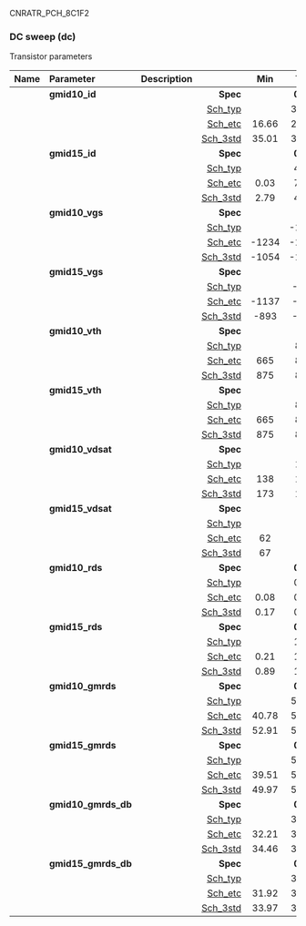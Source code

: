 CNRATR_PCH_8C1F2

### DC sweep (dc)

Transistor parameters



|**Name**|**Parameter**|**Description**| |**Min**|**Typ**|**Max**| Unit|
|:---|:---|:---|---:|:---:|:---:|:---:| ---:|
||**gmid10\_id** | | **Spec**  |  | **0.00** |  | **uA** |
| | | |<a href='results/dc_Sch_typical.html'>Sch_typ</a>| | 36.38 |  | |
| | | |<a href='results/dc_Sch_etc.html'>Sch_etc</a>|16.66 | 29.44 | 61.93 | |
| | | |<a href='results/dc_Sch_mc.html'>Sch_3std</a>|35.01 | 36.21 | 37.41 | |
||**gmid15\_id** | | **Spec**  |  | **0.00** |  | **uA** |
| | | |<a href='results/dc_Sch_typical.html'>Sch_typ</a>| | 4.16 |  | |
| | | |<a href='results/dc_Sch_etc.html'>Sch_etc</a>|0.03 | 7.72 | 19.67 | |
| | | |<a href='results/dc_Sch_mc.html'>Sch_3std</a>|2.79 | 4.12 | 5.46 | |
||**gmid10\_vgs** | | **Spec**  |  | **0** |  | **mV** |
| | | |<a href='results/dc_Sch_typical.html'>Sch_typ</a>| | -1035 |  | |
| | | |<a href='results/dc_Sch_etc.html'>Sch_etc</a>|-1234 | -1000 | -704 | |
| | | |<a href='results/dc_Sch_mc.html'>Sch_3std</a>|-1054 | -1033 | -1013 | |
||**gmid15\_vgs** | | **Spec**  |  | **0** |  | **mV** |
| | | |<a href='results/dc_Sch_typical.html'>Sch_typ</a>| | -854 |  | |
| | | |<a href='results/dc_Sch_etc.html'>Sch_etc</a>|-1137 | -859 | -155 | |
| | | |<a href='results/dc_Sch_mc.html'>Sch_3std</a>|-893 | -853 | -813 | |
||**gmid10\_vth** | | **Spec**  |  | **0** |  | **mV** |
| | | |<a href='results/dc_Sch_typical.html'>Sch_typ</a>| | 896 |  | |
| | | |<a href='results/dc_Sch_etc.html'>Sch_etc</a>|665 | 868 | 1071 | |
| | | |<a href='results/dc_Sch_mc.html'>Sch_3std</a>|875 | 895 | 915 | |
||**gmid15\_vth** | | **Spec**  |  | **0** |  | **mV** |
| | | |<a href='results/dc_Sch_typical.html'>Sch_typ</a>| | 896 |  | |
| | | |<a href='results/dc_Sch_etc.html'>Sch_etc</a>|665 | 868 | 1071 | |
| | | |<a href='results/dc_Sch_mc.html'>Sch_3std</a>|875 | 895 | 915 | |
||**gmid10\_vdsat** | | **Spec**  |  | **0** |  | **mV** |
| | | |<a href='results/dc_Sch_typical.html'>Sch_typ</a>| | 175 |  | |
| | | |<a href='results/dc_Sch_etc.html'>Sch_etc</a>|138 | 169 | 180 | |
| | | |<a href='results/dc_Sch_mc.html'>Sch_3std</a>|173 | 175 | 177 | |
||**gmid15\_vdsat** | | **Spec**  |  | **0** |  | **mV** |
| | | |<a href='results/dc_Sch_typical.html'>Sch_typ</a>| | 75 |  | |
| | | |<a href='results/dc_Sch_etc.html'>Sch_etc</a>|62 | 90 | 106 | |
| | | |<a href='results/dc_Sch_mc.html'>Sch_3std</a>|67 | 75 | 83 | |
||**gmid10\_rds** | | **Spec**  |  | **0.00** |  | **MOhm** |
| | | |<a href='results/dc_Sch_typical.html'>Sch_typ</a>| | 0.17 |  | |
| | | |<a href='results/dc_Sch_etc.html'>Sch_etc</a>|0.08 | 0.22 | 0.39 | |
| | | |<a href='results/dc_Sch_mc.html'>Sch_3std</a>|0.17 | 0.17 | 0.18 | |
||**gmid15\_rds** | | **Spec**  |  | **0.00** |  | **MOhm** |
| | | |<a href='results/dc_Sch_typical.html'>Sch_typ</a>| | 1.34 |  | |
| | | |<a href='results/dc_Sch_etc.html'>Sch_etc</a>|0.21 | 1.33 | 138.38 | |
| | | |<a href='results/dc_Sch_mc.html'>Sch_3std</a>|0.89 | 1.33 | 1.77 | |
||**gmid10\_gmrds** | | **Spec**  |  | **0.00** |  | **V** |
| | | |<a href='results/dc_Sch_typical.html'>Sch_typ</a>| | 53.82 |  | |
| | | |<a href='results/dc_Sch_etc.html'>Sch_etc</a>|40.78 | 52.78 | 64.46 | |
| | | |<a href='results/dc_Sch_mc.html'>Sch_3std</a>|52.91 | 53.83 | 54.76 | |
||**gmid15\_gmrds** | | **Spec**  |  | **0.00** |  | **V** |
| | | |<a href='results/dc_Sch_typical.html'>Sch_typ</a>| | 52.22 |  | |
| | | |<a href='results/dc_Sch_etc.html'>Sch_etc</a>|39.51 | 54.04 | 69.31 | |
| | | |<a href='results/dc_Sch_mc.html'>Sch_3std</a>|49.97 | 52.16 | 54.36 | |
||**gmid10\_gmrds\_db** | | **Spec**  |  | **0.00** |  | **dB** |
| | | |<a href='results/dc_Sch_typical.html'>Sch_typ</a>| | 34.61 |  | |
| | | |<a href='results/dc_Sch_etc.html'>Sch_etc</a>|32.21 | 34.40 | 36.17 | |
| | | |<a href='results/dc_Sch_mc.html'>Sch_3std</a>|34.46 | 34.61 | 34.76 | |
||**gmid15\_gmrds\_db** | | **Spec**  |  | **0.00** |  | **dB** |
| | | |<a href='results/dc_Sch_typical.html'>Sch_typ</a>| | 34.34 |  | |
| | | |<a href='results/dc_Sch_etc.html'>Sch_etc</a>|31.92 | 34.63 | 36.81 | |
| | | |<a href='results/dc_Sch_mc.html'>Sch_3std</a>|33.97 | 34.34 | 34.70 | |

